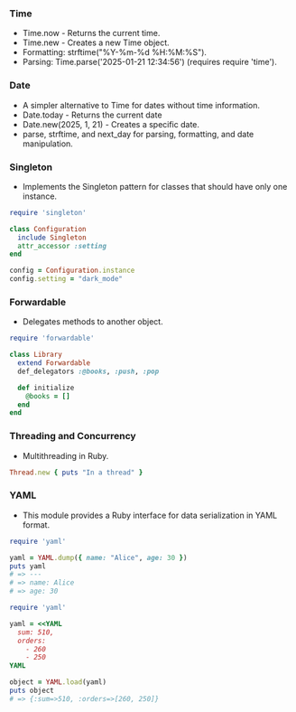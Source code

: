 ### Time
- Time.now - Returns the current time.
- Time.new - Creates a new Time object.
- Formatting: strftime("%Y-%m-%d %H:%M:%S").
- Parsing: Time.parse('2025-01-21 12:34:56') (requires require 'time').

### Date
- A simpler alternative to Time for dates without time information.
- Date.today - Returns the current date
- Date.new(2025, 1, 21) - Creates a specific date.
- parse, strftime, and next_day for parsing, formatting, and date manipulation.

### Singleton
- Implements the Singleton pattern for classes that should have only one instance.
```ruby
require 'singleton'

class Configuration
  include Singleton
  attr_accessor :setting
end

config = Configuration.instance
config.setting = "dark_mode"
```

### Forwardable
- Delegates methods to another object.
```ruby
require 'forwardable'

class Library
  extend Forwardable
  def_delegators :@books, :push, :pop

  def initialize
    @books = []
  end
end
```

### Threading and Concurrency
- Multithreading in Ruby.
```ruby
Thread.new { puts "In a thread" }
```

### YAML
- This module provides a Ruby interface for data serialization in YAML format.
```ruby
require 'yaml'

yaml = YAML.dump({ name: "Alice", age: 30 })
puts yaml
# => ---
# => name: Alice
# => age: 30
```

```ruby
require 'yaml'

yaml = <<YAML
  sum: 510,
  orders:
    - 260
    - 250
YAML

object = YAML.load(yaml)
puts object
# => {:sum=>510, :orders=>[260, 250]}
```
